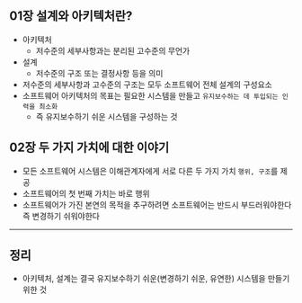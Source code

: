 ## 01장 설계와 아키텍처란?
- 아키텍처
    - 저수준의 세부사항과는 분리된 고수준의 무언가
- 설계
    - 저수준의 구조 또는 결정사항 등을 의미
- 저수준의 세부사항과 고수준의 구조는 모두 소프트웨어 전체 설계의 구성요소
- 소프트웨어 아키텍처의 목표는 필요한 시스템을 만들고 `유지보수하는 데 투입되는 인력을 최소화`
    - 즉 유지보수하기 쉬운 시스템을 구성하는 것

## 02장 두 가지 가치에 대한 이야기
- 모든 소프트웨어 시스템은 이해관계자에게 서로 다른 두 가지 가치 `행위, 구조`를 제공
- 소프트웨어의 첫 번째 가치는 바로 행위
- 소프트웨어가 가진 본연의 목적을 추구하려면 소프트웨어는 반드시 부드러워야한다 즉 변경하기 쉬워야한다

---

## 정리
- 아키텍처, 설계는 결국 유지보수하기 쉬운(변경하기 쉬운, 유연한) 시스템을 만들기 위한 것